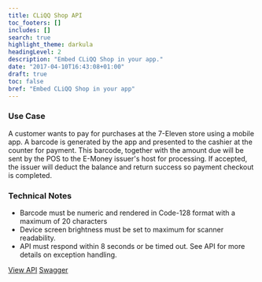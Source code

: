 ```yaml
---
title: CLiQQ Shop API
toc_footers: []
includes: []
search: true
highlight_theme: darkula
headingLevel: 2
description: "Embed CLiQQ Shop in your app."
date: "2017-04-10T16:43:08+01:00"
draft: true
toc: false
bref: "Embed CLiQQ Shop in your app"
---
```


### Use Case

A customer wants to pay for purchases at the 7-Eleven store using a mobile app. A barcode is generated by the app and presented to the cashier at the counter for payment. This barcode, together with the amount due will be sent by the POS to the E-Money issuer's host for processing. If accepted, the issuer will deduct the balance and return success so payment checkout is completed.

### Technical Notes

* Barcode must be numeric and rendered in Code-128 format with a maximum of 20 characters
* Device screen brightness must be set to maximum for scanner readability.
* API must respond within 8 seconds or be timed out. See API for more details on exception handling.

<a href="https://pospay.cliqq.net" class="button">View API</a>
<a href="https://pospay.cliqq.net/swagger/" class="button">Swagger</a>
